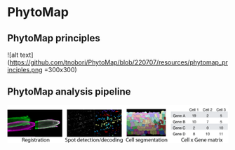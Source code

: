 # PhytoMap

## PhytoMap principles
![alt text](https://github.com/tnobori/PhytoMap/blob/220707/resources/phytomap_principles.png =300x300)

## PhytoMap analysis pipeline
![alt text](https://github.com/tnobori/PhytoMap/blob/220707/resources/phytomap_analysis_fig.png)
